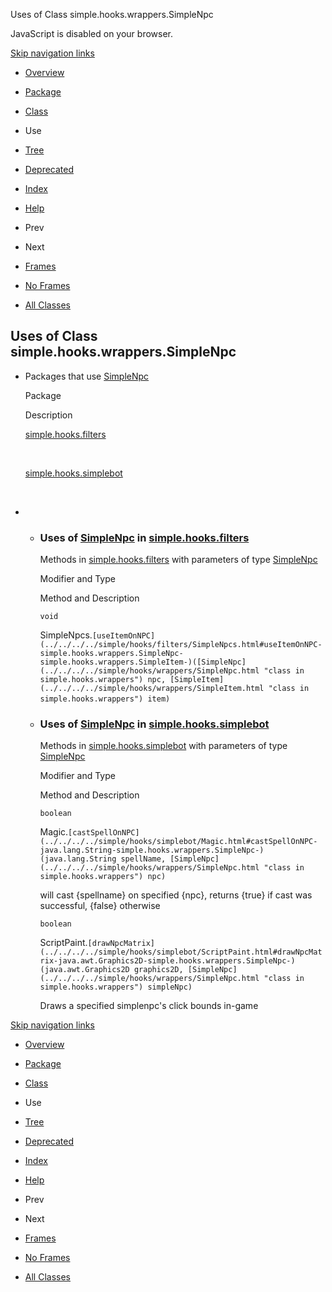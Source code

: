 Uses of Class simple.hooks.wrappers.SimpleNpc   <!-- try { if (location.href.indexOf('is-external=true') == -1) { parent.document.title="Uses of Class simple.hooks.wrappers.SimpleNpc"; } } catch(err) { } //-->

JavaScript is disabled on your browser.

[Skip navigation links](#skip.navbar.top "Skip navigation links")

*   [Overview](../../../../overview-summary.html)
*   [Package](../package-summary.html)
*   [Class](../../../../simple/hooks/wrappers/SimpleNpc.html "class in simple.hooks.wrappers")
*   Use
*   [Tree](../package-tree.html)
*   [Deprecated](../../../../deprecated-list.html)
*   [Index](../../../../index-files/index-1.html)
*   [Help](../../../../help-doc.html)

*   Prev
*   Next

*   [Frames](../../../../index.html?simple/hooks/wrappers/class-use/SimpleNpc.html)
*   [No Frames](SimpleNpc.html)

*   [All Classes](../../../../allclasses-noframe.html)

<!-- allClassesLink = document.getElementById("allclasses\_navbar\_top"); if(window==top) { allClassesLink.style.display = "block"; } else { allClassesLink.style.display = "none"; } //-->

Uses of Class  
simple.hooks.wrappers.SimpleNpc
-----------------------------------------------

*   Packages that use [SimpleNpc](../../../../simple/hooks/wrappers/SimpleNpc.html "class in simple.hooks.wrappers") 
    
    Package
    
    Description
    
    [simple.hooks.filters](#simple.hooks.filters)
    
     
    
    [simple.hooks.simplebot](#simple.hooks.simplebot)
    
     
    
*   *   ### Uses of [SimpleNpc](../../../../simple/hooks/wrappers/SimpleNpc.html "class in simple.hooks.wrappers") in [simple.hooks.filters](../../../../simple/hooks/filters/package-summary.html)
        
        Methods in [simple.hooks.filters](../../../../simple/hooks/filters/package-summary.html) with parameters of type [SimpleNpc](../../../../simple/hooks/wrappers/SimpleNpc.html "class in simple.hooks.wrappers") 
        
        Modifier and Type
        
        Method and Description
        
        `void`
        
        SimpleNpcs.`[useItemOnNPC](../../../../simple/hooks/filters/SimpleNpcs.html#useItemOnNPC-simple.hooks.wrappers.SimpleNpc-simple.hooks.wrappers.SimpleItem-)([SimpleNpc](../../../../simple/hooks/wrappers/SimpleNpc.html "class in simple.hooks.wrappers") npc, [SimpleItem](../../../../simple/hooks/wrappers/SimpleItem.html "class in simple.hooks.wrappers") item)` 
        
    *   ### Uses of [SimpleNpc](../../../../simple/hooks/wrappers/SimpleNpc.html "class in simple.hooks.wrappers") in [simple.hooks.simplebot](../../../../simple/hooks/simplebot/package-summary.html)
        
        Methods in [simple.hooks.simplebot](../../../../simple/hooks/simplebot/package-summary.html) with parameters of type [SimpleNpc](../../../../simple/hooks/wrappers/SimpleNpc.html "class in simple.hooks.wrappers") 
        
        Modifier and Type
        
        Method and Description
        
        `boolean`
        
        Magic.`[castSpellOnNPC](../../../../simple/hooks/simplebot/Magic.html#castSpellOnNPC-java.lang.String-simple.hooks.wrappers.SimpleNpc-)(java.lang.String spellName, [SimpleNpc](../../../../simple/hooks/wrappers/SimpleNpc.html "class in simple.hooks.wrappers") npc)`
        
        will cast {spellname} on specified {npc}, returns {true} if cast was successful, {false} otherwise
        
        `boolean`
        
        ScriptPaint.`[drawNpcMatrix](../../../../simple/hooks/simplebot/ScriptPaint.html#drawNpcMatrix-java.awt.Graphics2D-simple.hooks.wrappers.SimpleNpc-)(java.awt.Graphics2D graphics2D, [SimpleNpc](../../../../simple/hooks/wrappers/SimpleNpc.html "class in simple.hooks.wrappers") simpleNpc)`
        
        Draws a specified simplenpc's click bounds in-game
        

[Skip navigation links](#skip.navbar.bottom "Skip navigation links")

*   [Overview](../../../../overview-summary.html)
*   [Package](../package-summary.html)
*   [Class](../../../../simple/hooks/wrappers/SimpleNpc.html "class in simple.hooks.wrappers")
*   Use
*   [Tree](../package-tree.html)
*   [Deprecated](../../../../deprecated-list.html)
*   [Index](../../../../index-files/index-1.html)
*   [Help](../../../../help-doc.html)

*   Prev
*   Next

*   [Frames](../../../../index.html?simple/hooks/wrappers/class-use/SimpleNpc.html)
*   [No Frames](SimpleNpc.html)

*   [All Classes](../../../../allclasses-noframe.html)

<!-- allClassesLink = document.getElementById("allclasses\_navbar\_bottom"); if(window==top) { allClassesLink.style.display = "block"; } else { allClassesLink.style.display = "none"; } //-->